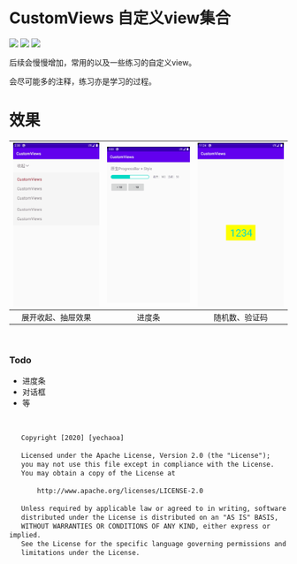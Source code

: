 # CustomViews 自定义view集合

![](https://img.shields.io/badge/language-kotlin-orange.svg)
![](https://img.shields.io/hexpm/l/plug.svg)
![](https://img.shields.io/badge/CSDN-yechaoa-green.svg)

后续会慢慢增加，常用的以及一些练习的自定义view。

会尽可能多的注释，练习亦是学习的过程。

# 效果

| <img src="/gif/expand.gif" width="285"/> | <img src="/gif/progress1.gif" width="285"/> | <img src="/gif/randomText.gif" width="285"/> |
| :--: | :--: | :--: |
| 展开收起、抽屉效果 | 进度条 | 随机数、验证码 |


<br>

### Todo
- 进度条
- 对话框
- 等

<br>


```
   Copyright [2020] [yechaoa]

   Licensed under the Apache License, Version 2.0 (the "License");
   you may not use this file except in compliance with the License.
   You may obtain a copy of the License at

       http://www.apache.org/licenses/LICENSE-2.0

   Unless required by applicable law or agreed to in writing, software
   distributed under the License is distributed on an "AS IS" BASIS,
   WITHOUT WARRANTIES OR CONDITIONS OF ANY KIND, either express or implied.
   See the License for the specific language governing permissions and
   limitations under the License.
```
